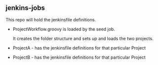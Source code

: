 jenkins-jobs
------------


This repo will hold the jenkinsfile definitions.

* ProjectWorkflow.groovy is loaded by the seed job.

  It creates the folder structure and sets up and loads the two projects.

* ProjectA - has the jenkinsfile definitions for that particular Project
* ProjectB - has the jenkinsfile definitions for that particular Project

